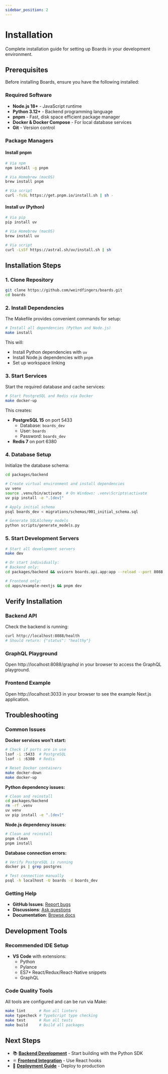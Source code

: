 ```yaml
---
sidebar_position: 2
---
```


# Installation

Complete installation guide for setting up Boards in your development environment.

## Prerequisites

Before installing Boards, ensure you have the following installed:

### Required Software

- **Node.js 18+** - JavaScript runtime
- **Python 3.12+** - Backend programming language
- **pnpm** - Fast, disk space efficient package manager
- **Docker & Docker Compose** - For local database services
- **Git** - Version control

### Package Managers

#### Install pnpm

```bash
# Via npm
npm install -g pnpm

# Via Homebrew (macOS)
brew install pnpm

# Via script
curl -fsSL https://get.pnpm.io/install.sh | sh -
```

#### Install uv (Python)

```bash
# Via pip
pip install uv

# Via Homebrew (macOS) 
brew install uv

# Via script
curl -LsSf https://astral.sh/uv/install.sh | sh
```

## Installation Steps

### 1. Clone Repository

```bash
git clone https://github.com/weirdfingers/boards.git
cd boards
```

### 2. Install Dependencies

The Makefile provides convenient commands for setup:

```bash
# Install all dependencies (Python and Node.js)
make install
```

This will:
- Install Python dependencies with `uv`
- Install Node.js dependencies with `pnpm`
- Set up workspace linking

### 3. Start Services

Start the required database and cache services:

```bash
# Start PostgreSQL and Redis via Docker
make docker-up
```

This creates:
- **PostgreSQL 15** on port 5433
  - Database: `boards_dev`
  - User: `boards`
  - Password: `boards_dev`
- **Redis 7** on port 6380

### 4. Database Setup

Initialize the database schema:

```bash
cd packages/backend

# Create virtual environment and install dependencies
uv venv
source .venv/bin/activate  # On Windows: .venv\Scripts\activate
uv pip install -e ".[dev]"

# Apply initial schema
psql boards_dev < migrations/schemas/001_initial_schema.sql

# Generate SQLAlchemy models
python scripts/generate_models.py
```

### 5. Start Development Servers

```bash
# Start all development servers
make dev

# Or start individually:
# Backend only:
cd packages/backend && uvicorn boards.api.app:app --reload --port 8088

# Frontend only:
cd apps/example-nextjs && pnpm dev
```

## Verify Installation

### Backend API

Check the backend is running:

```bash
curl http://localhost:8088/health
# Should return: {"status": "healthy"}
```

### GraphQL Playground

Open http://localhost:8088/graphql in your browser to access the GraphQL playground.

### Frontend Example

Open http://localhost:3033 in your browser to see the example Next.js application.

## Troubleshooting

### Common Issues

**Docker services won't start:**
```bash
# Check if ports are in use
lsof -i :5433  # PostgreSQL
lsof -i :6380  # Redis

# Reset Docker containers
make docker-down
make docker-up
```

**Python dependency issues:**
```bash
# Clean and reinstall
cd packages/backend
rm -rf .venv
uv venv
uv pip install -e ".[dev]"
```

**Node.js dependency issues:**
```bash
# Clean and reinstall
pnpm clean
pnpm install
```

**Database connection errors:**
```bash
# Verify PostgreSQL is running
docker ps | grep postgres

# Test connection manually
psql -h localhost -U boards -d boards_dev
```

### Getting Help

- **GitHub Issues**: [Report bugs](https://github.com/weirdfingers/boards/issues)
- **Discussions**: [Ask questions](https://github.com/weirdfingers/boards/discussions)
- **Documentation**: [Browse docs](https://weirdfingers.github.io/boards/)

## Development Tools

### Recommended IDE Setup

- **VS Code** with extensions:
  - Python
  - Pylance  
  - ES7+ React/Redux/React-Native snippets
  - GraphQL

### Code Quality Tools

All tools are configured and can be run via Make:

```bash
make lint      # Run all linters
make typecheck # TypeScript type checking
make test      # Run all tests
make build     # Build all packages
```

## Next Steps

- 📚 **[Backend Development](./backend/getting-started)** - Start building with the Python SDK
- ⚛️ **[Frontend Integration](./frontend/getting-started)** - Use React hooks
- 🚀 **[Deployment Guide](./deployment/overview)** - Deploy to production